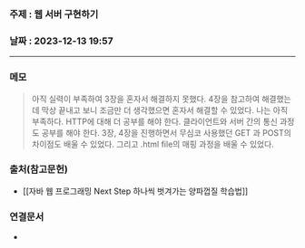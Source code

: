 ### 주제 : 웹 서버 구현하기

### 날짜 : 2023-12-13 19:57
----
### 메모
> 아직 실력이 부족하여 3장을 혼자서 해결하지 못했다. 4장을 참고하여 해결했는데 막상 끝내고 보니 조금만 더 생각했으면 혼자서 해결할 수 있었다. 나는 아직 부족하다. HTTP에 대해 더 공부를 해야 한다. 클라이언트와 서버 간의 통신 과정도 공부를 해야 한다. 3장, 4장을 진행하면서 무심코 사용했던 GET 과 POST의 차이점도 배울 수 있었다.  그리고 .html file의 매핑 과정을 배울 수 있었다.

### 출처(참고문헌)
- [[자바 웹 프로그래밍 Next Step 하나씩 벗겨가는 양파껍질 학습법]]

### 연결문서
-
